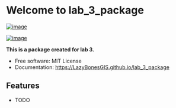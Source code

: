 # Welcome to lab_3_package


[![image](https://img.shields.io/pypi/v/lab_3_package.svg)](https://pypi.python.org/pypi/lab_3_package)

[![image](https://pyup.io/repos/github/LazyBonesGIS/lab_3_package/shield.svg)](https://pyup.io/repos/github/LazyBonesGIS/lab_3_package)


**This is a package created for lab 3.**


-   Free software: MIT License
-   Documentation: <https://LazyBonesGIS.github.io/lab_3_package>
    

## Features

-   TODO

